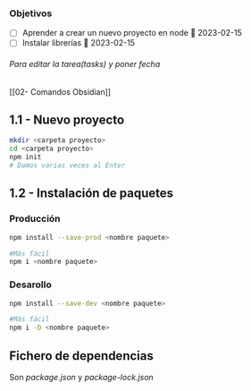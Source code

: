 ### Objetivos
- [ ] Aprender a crear un nuevo proyecto en node 📅 2023-02-15
- [ ] Instalar librerías 📅 2023-02-15

###### Para editar la tarea(tasks) y poner fecha
[[02- Comandos Obsidian]]

## 1.1 - Nuevo proyecto
```bash
mkdir <carpeta proyecto>
cd <carpeta proyecto>
npm init
# Damos varias veces al Enter

```

## 1.2 - Instalación de paquetes

### Producción
```bash
npm install --save-prod <nombre paquete>

#Más fácil
npm i <nombre paquete>

```

### Desarollo
```bash
npm install --save-dev <nombre paquete>

#Más fácil
npm i -D <nombre paquete>

```

## Fichero de dependencias

Son *package.json* y *package-lock.json*

